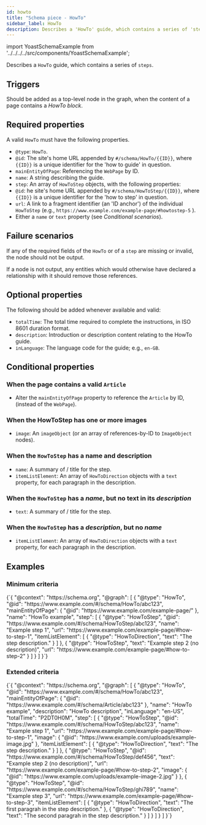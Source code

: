 ```yaml
---
id: howto
title: "Schema piece - HowTo"
sidebar_label: HowTo
description: Describes a 'HowTo' guide, which contains a series of 'steps'.
---
```

import YoastSchemaExample from '../../../../src/components/YoastSchemaExample';

Describes a `HowTo` guide, which contains a series of `steps`.

## Triggers
Should be added as a top-level node in the graph, when the content of a page contains a *HowTo block*.

## Required properties
A valid `HowTo` must have the following properties.

* `@type`: `HowTo`.
* `@id`: The site's home URL appended by `#/schema/HowTo/{{ID}}`, where `{{ID}}` is a unique identifier for the 'how to guide' in question.
* `mainEntityOfPage`: Referencing the `WebPage` by ID.
* `name`: A string describing the guide.
* `step`: An array of `HowToStep` objects, with the following properties:
 * `@id`: he site's home URL appended by `#/schema/HowToStep/{{ID}}`, where `{{ID}}` is a unique identifier for the 'how to step' in question.
 * `url`: A link to a fragment identifier (an 'ID anchor') of the individual `HowToStep` (e.g., `https://www.example.com/example-page/#howtostep-5` ).
 * Either a `name` or `text` property (see *Conditional scenarios*).

## Failure scenarios
If any of the required fields of the `HowTo` or of a `step` are missing or invalid, the node should not be output.

If a node is not output, any entities which would otherwise have declared a relationship with it should remove those references.

## Optional properties
The following should be added whenever available and valid:

* `totalTime`: The total time required to complete the instructions, in ISO 8601 duration format.
* `description`: Introduction or description content relating to the HowTo guide.
* `inLanguage`: The language code for the guide; e.g., `en-GB`.

## Conditional properties

### When the page contains a valid `Article`
* Alter the `mainEntityOfPage` property to reference the `Article` by ID, (instead of the `WebPage`).

### When the HowToStep has one or more images
* `image`: An `imageObject` (or an array of references-by-ID to `ImageObject` nodes).

### When the `HowToStep` has a name and description
* `name`: A summary of / title for the step.
* `itemListElement`: An array of `HowToDirection` objects with a `text` property, for each paragraph in the description.

### When the `HowToStep` has a *name*, but no text in its *description*
* `text`: A summary of / title for the step.

### When the `HowToStep` has a *description*, but no *name*
* `itemListElement`: An array of `HowToDirection` objects with a `text` property, for each paragraph in the description.

## Examples

### Minimum criteria

<YoastSchemaExample>
{`{
      "@context": "https://schema.org",
      "@graph": [
          {
              "@type": "HowTo",
              "@id": "https://www.example.com/#/schema/HowTo/abc123",
              "mainEntityOfPage": {
                  "@id": "https://www.example.com/example-page/"
              },
              "name": "HowTo example",
              "step": [
                  {
                      "@type": "HowToStep",
                      "@id": "https://www.example.com/#/schema/HowToStep/abc123",
                      "name": "Example step 1",
                      "url": "https://www.example.com/example-page/#how-to-step-1",
                      "itemListElement": [
                          {
                              "@type": "HowToDirection",
                              "text": "The step description."
                          }
                      ]
                  },
                  {
                      "@type": "HowToStep",
                      "text": "Example step 2 (no description)",
                      "url": "https://www.example.com/example-page/#how-to-step-2"
                  }
              ]
          }
      ]
  }`}
</YoastSchemaExample>

### Extended criteria

<YoastSchemaExample>
{`{
      "@context": "https://schema.org",
      "@graph": [
          {
              "@type": "HowTo",
              "@id": "https://www.example.com/#/schema/HowTo/abc123",
              "mainEntityOfPage": {
                  "@id": "https://www.example.com/#/schema/Article/abc123"
              },
              "name": "HowTo example",
              "description": "HowTo description",
              "inLanguage": "en-US",
              "totalTime": "P2DT0H0M",
              "step": [
                  {
                      "@type": "HowToStep",
                      "@id": "https://www.example.com/#/schema/HowToStep/abc123",
                      "name": "Example step 1",
                      "url": "https://www.example.com/example-page/#how-to-step-1",
                      "image": {
                          "@id": "https://www.example.com/uploads/example-image.jpg"
                      },
                      "itemListElement": [
                          {
                              "@type": "HowToDirection",
                              "text": "The step description."
                          }
                      ]
                  },
                  {
                      "@type": "HowToStep",
                      "@id": "https://www.example.com/#/schema/HowToStep/def456",
                      "text": "Example step 2 (no description)",
                      "url": "https://www.example.com/example-page/#how-to-step-2",
                      "image": {
                          "@id": "https://www.example.com/uploads/example-image-2.jpg"
                      }
                  },
                  {
                      "@type": "HowToStep",
                      "@id": "https://www.example.com/#/schema/HowToStep/ghi789",
                      "name": "Example step 3",
                      "url": "https://www.example.com/example-page/#how-to-step-3",
                      "itemListElement": [
                          {
                              "@type": "HowToDirection",
                              "text": "The first paragrah in the step description."
                          },
                          {
                              "@type": "HowToDirection",
                              "text": "The second paragrah in the step description."
                          }
                      ]
                  }
              ]
          }
      ]
  }`}
</YoastSchemaExample>
